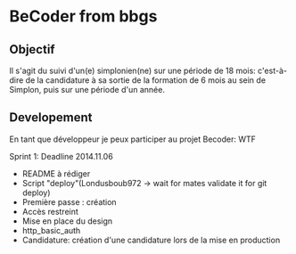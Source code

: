 # BeCoder from bbgs

## Objectif

Il s'agit du suivi d'un(e) simplonien(ne) sur une période de 18 mois: c'est-à-dire de la candidature à sa sortie de la formation de 6 mois au sein de Simplon, puis sur une période d'un année.

## Developement

En tant que développeur je peux participer au projet Becoder: WTF

Sprint 1: Deadline 2014.11.06

* README à rédiger
* Script "deploy"(Londusboub972 -> wait for mates validate it for git deploy)
* Première passe : création 
* Accès restreint
* Mise en place du design
* http_basic_auth
* Candidature: création d'une candidature lors de la mise en production


